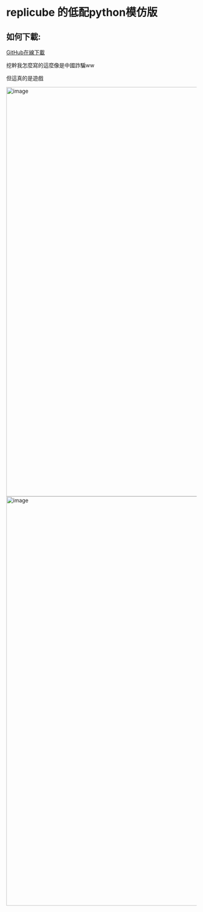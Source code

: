 # replicube 的低配python模仿版

## 如何下載:
[GitHub在線下載](https://github.com/Starmoon0911/codeGame/releases/download/publish/game-v1.0.0-win64.rar)

挖幹我怎麼寫的這麼像是中國詐騙ww

但這真的是遊戲

<img width="1920" height="1080" alt="image" src="https://github.com/user-attachments/assets/3cc1e8c0-e43f-413d-aca4-c27f662b8d17" />
<img width="1920" height="1080" alt="image" src="https://github.com/user-attachments/assets/90fb4413-c4ed-49e8-b763-57bb64681ca1" />

